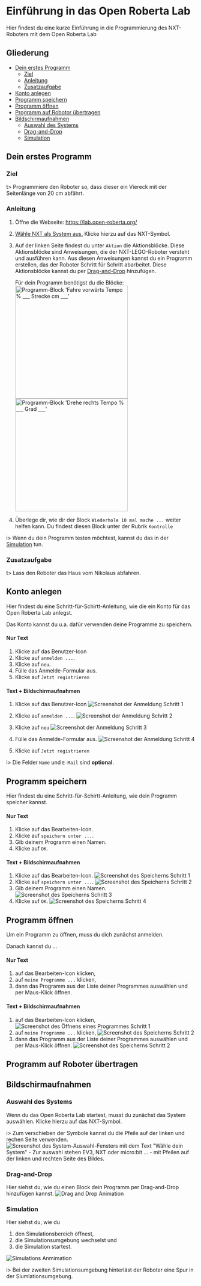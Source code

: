 # Einführung in das Open Roberta Lab
Hier findest du eine kurze Einführung in die Programmierung des NXT-Roboters mit dem Open Roberta Lab

## <i class="fas fa-list-ul"></i> Gliederung
* <i class="fas fa-play"></i> [Dein erstes Programm](#-Dein-erstes-Programm) 
	* [Ziel](#Ziel)
	* [Anleitung](#Anleitung)
	* [Zusatzaufgabe](#Zusatzaufgabe-)
* <i class="fas fa-user-circle"></i> [Konto anlegen](#-Konto-anlegen)
* <i class="fas fa-save"></i> [Programm speichern](#-Programm-speichern)
* <i class="fas fa-folder-open"></i> [Programm öffnen](#-Programm-öffnen)
* <i class="fas fa-download"></i> [Programm auf Robotor übertragen](#-Programm-auf-Roboter-übertragen)
* <i class="fas fa-desktop"></i> [Bildschirmaufnahmen](#-Bildschirmaufnahmen)
	* [Auswahl des Systems](#Auswahl-des-Systems)
	* [Drag-and-Drop](#Drag-and-Drop)
	* [Simulation](#Simulation)

## <i class="fas fa-play"></i> Dein erstes Programm

### Ziel
t> Programmiere den Roboter so, dass dieser ein Viereck mit der Seitenlänge von 20 cm abfährt.

### Anleitung

<ol>
<li>Öffne die Webseite: <a href="https://lab.open-roberta.org/" target="_blank">https://lab.open-roberta.org/</a></li>
<li><p><a href="#/OpenRobertaLab_Intro?id=auswahl-des-systems">Wähle NXT als System aus.</a> Klicke hierzu auf das NXT-Symbol.</p></li>
<li><p>Auf der linken Seite findest du unter <code>Aktion</code> die Aktionsblöcke.
Diese Aktionsblöcke sind Anweisungen, die der NXT-LEGO-Roboter versteht
und ausführen kann. Aus diesen Anweisungen kannst du ein Programm
erstellen, das der Roboter Schritt für Schritt abarbeitet.
Diese Aktionsblöcke kannst du per <a href="#/OpenRobertaLab_Intro?id=drag-and-drop">Drag-and-Drop</a> hinzufügen.</p></li>
<p class="alert alert-info">Für dein Programm benötigst du die Blöcke: <br>
<img alt="Programm-Block 'Fahre vorwärts Tempo % ___ Strecke cm ___'" style="text-align:left" width="300" src="img/Block_fahre_vorwaerts_tempo_in_prozent_strecke_in_cm.png"> 
<img alt="Programm-Block 'Drehe rechts Tempo % ___ Grad ___'" style="text-align:left" width="300" src="img/Block_drehe_rechts_tempo_in_prozent_winkel_in_grad.png"></p>
<li><p>Überlege dir, wie dir der Block <code>Wiederhole 10 mal mache ...</code> weiter helfen
kann. Du findest diesen Block unter der Rubrik <code>Kontrolle</code></p></li>
</ol>


i> Wenn du dein Programm testen möchtest, kannst du das in der [Simulation](#Simulation) tun.

<!-- TODO: Lösung anzeigen. -->

### Zusatzaufgabe  <i class="fas fa-star"></i>
t> Lass den Roboter das Haus vom Nikolaus abfahren.

## <i class="fas fa-user-circle"></i> Konto anlegen
Hier findest du eine Schritt-für-Schirtt-Anleitung, wie die ein Konto für das Open Roberta Lab anlegst.

Das Konto kannst du u.a. dafür verwenden deine Programme zu speichern.
<!-- TODO: Open all details at the same time. -->

<!-- tabs:start -->

#### **Nur Text**

1. Klicke auf das Benutzer-Icon <i class="fas fa-user"></i>
2. Klicke auf `anmelden ...`.
3. Klicke auf `neu`.
4. Fülle das Anmelde-Formular aus.
5. Klicke auf `Jetzt registrieren`

#### **Text + Bildschirmaufnahmen**

1. Klicke auf das Benutzer-Icon <i class="fas fa-user"></i>
   ![Screenshot der Anmeldung Schritt 1](img/anmeldung_1.png)

2. Klicke auf `anmelden ...`.
   ![Screenshot der Anmeldung Schritt 2](img/anmeldung_2.png)

3. Klicke auf `neu`
   ![Screenshot der Anmeldung Schritt 3](img/anmeldung_3.png)

4. Fülle das Anmelde-Formular aus.
   ![Screenshot der Anmeldung Schritt 4](img/anmeldung_4.png)

5. Klicke auf `Jetzt registrieren`

<!-- tabs:end -->



i> Die Felder `Name` und `E-Mail` sind **optional**.

## <i class="fas fa-save"></i> Programm speichern
Hier findest du eine Schritt-für-Schirtt-Anleitung, wie dein Programm speicher kannst.

<!-- tabs:start -->

#### **Nur Text**
1. Klicke auf das Bearbeiten-Icon.
2. Klicke auf `speichern unter ...`.
3. Gib deinem Programm einen Namen.
4. Klicke auf `OK`.

#### **Text + Bildschirmaufnahmen**
1. Klicke auf das Bearbeiten-Icon.
   ![Screenshot des Speicherns Schritt 1](img/Programm_speichern_1.png)
2. Klicke auf `speichern unter ...`.
   ![Screenshot des Speicherns Schritt 2](img/Programm_speichern_2.png)
3. Gib deinem Programm einen Namen.
   ![Screenshot des Speicherns Schritt 3](img/Programm_speichern_3.png)
4. Klicke auf `OK`.
   ![Screenshot des Speicherns Schritt 4](img/Programm_speichern_4.png)

<!-- tabs:end -->

## <i class="fas fa-folder-open"></i> Programm öffnen
Um ein Programm zu öffnen, muss du dich zunächst anmelden.

Danach kannst du ...

<!-- tabs:start -->

#### **Nur Text**

1. auf das Bearbeiten-Icon klicken,
2. auf `meine Programme ...` klicken,
3. dann das Programm aus der Liste deiner Programmes auswählen und per Maus-Klick öffnen.

#### **Text + Bildschirmaufnahmen**

1. auf das Bearbeiten-Icon klicken,
   ![Screenshot des Öffnens eines Programmes Schritt 1](img/Programm_speichern_1.png)
2. auf `meine Programme ...` klicken,
   ![Screenshot des Speicherns Schritt 2](img/Programm_speichern_6.png)
3. dann das Programm aus der Liste deiner Programmes auswählen und per Maus-Klick öffnen.
   ![Screenshot des Speicherns Schritt 2](img/Programm_speichern_6.png)

<!-- tabs:end -->


## <i class="fas fa-download"></i> Programm auf Roboter übertragen



## <i class="fas fa-desktop"></i> Bildschirmaufnahmen

### Auswahl des Systems
Wenn du das Open Roberta Lab startest, musst du zunächst das System auswählen.
Klicke hierzu auf das NXT-Symbol.

i> Zum verschieben der Symbole kannst du die Pfeile auf der linken und rechen Seite verwenden.
![Screenshot des System-Auswahl-Fensters mit dem Text "Wähle dein System" - Zur auswahl stehen EV3, NXT oder micro:bit ... - mit Pfeilen auf der linken und rechten Seite des Bildes.](img/waehle_dein_system.png)

### Drag-and-Drop
Hier siehst du, wie du einen Block dein Programm per Drag-and-Drop hinzufügen kannst.
![Drag and Drop Animation](img/drag_and_drop_aktion_block.gif)

### Simulation
Hier siehst du, wie du
1. den Simulationsbereich öffnest,
2. die Simulationsumgebung wechselst und
3. die Simulation startest.

![Simulations Anmimation](img/simulation.gif)

i> Bei der zweiten Simulationsumgebung hinterläst der Roboter eine Spur in der Siumlationsumgebung.
